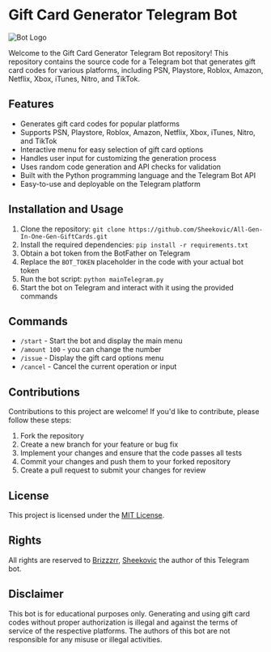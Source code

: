 # Gift Card Generator Telegram Bot

![Bot Logo](https://avatars.githubusercontent.com/u/126974455?v=4)

Welcome to the Gift Card Generator Telegram Bot repository! This repository contains the source code for a Telegram bot that generates gift card codes for various platforms, including PSN, Playstore, Roblox, Amazon, Netflix, Xbox, iTunes, Nitro, and TikTok.

## Features

- Generates gift card codes for popular platforms
- Supports PSN, Playstore, Roblox, Amazon, Netflix, Xbox, iTunes, Nitro, and TikTok
- Interactive menu for easy selection of gift card options
- Handles user input for customizing the generation process
- Uses random code generation and API checks for validation
- Built with the Python programming language and the Telegram Bot API
- Easy-to-use and deployable on the Telegram platform

## Installation and Usage

1. Clone the repository: `git clone https://github.com/Sheekovic/All-Gen-In-One-Gen-GiftCards.git`
2. Install the required dependencies: `pip install -r requirements.txt`
3. Obtain a bot token from the BotFather on Telegram
4. Replace the `BOT_TOKEN` placeholder in the code with your actual bot token
5. Run the bot script: `python mainTelegram.py`
6. Start the bot on Telegram and interact with it using the provided commands

## Commands

- `/start` - Start the bot and display the main menu
- `/amount 100` - you can change the number
- `/issue` - Display the gift card options menu
- `/cancel` - Cancel the current operation or input

## Contributions

Contributions to this project are welcome! If you'd like to contribute, please follow these steps:

1. Fork the repository
2. Create a new branch for your feature or bug fix
3. Implement your changes and ensure that the code passes all tests
4. Commit your changes and push them to your forked repository
5. Create a pull request to submit your changes for review

## License

This project is licensed under the [MIT License](LICENSE).

## Rights

All rights are reserved to [Brizzzrr](https://github.com/brizzzrr), [Sheekovic](https://github.com/Sheekovic) the author of this Telegram bot.

## Disclaimer

This bot is for educational purposes only. Generating and using gift card codes without proper authorization is illegal and against the terms of service of the respective platforms. The authors of this bot are not responsible for any misuse or illegal activities.
